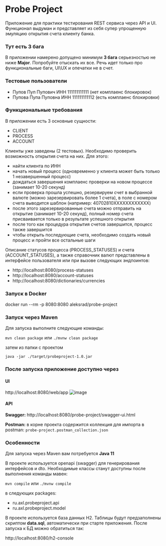 # Probe Project

Приложение для практики тестирования REST сервиса через API и UI. Функционал выдуман
и представляет из себя супер упрощенную эмуляцию открытия счета клиенту банка.

### Тут есть 3 бага
В приложении намерено допущено минимум **3 бага** серьезностью не ниже **Major**.
Попробуйте отыскать их все. Речь идет только про функциональные баги,
UI\UX и опечатки не в счет.

### Тестовые пользователи
* Пупов Пуп Пупович ИНН 111111111111 (нет комплаенс блокировок)
* Пупова Пупа Пуповна ИНН 111111111112 (есть комплаенс блокировки)

### Функциональные требования
В приложении есть 3 основные сущности:
* CLIENT
* PROCESS
* ACCOUNT

Клиенты уже заведены (2 тестовых). Необходимо проверить возможность открытия счета
на них. Для этого:

* найти клиента по ИНН
* начать новый процесс (одновременно у клиента может быть только 1 незавершенный процесс)
* дождаться завершения комплаенс проверки на новом процессе (занимает 10-20 секунд)
* если проверка прошла успешно, резервируем счет в выбранной валюте (можно зарезервировать более 1 счета), в поле с номером счета выводится шаблон (например: 40702810XXXXXXXXXXXX)
* после этого зарезервированные счета можно отправить на открытие (занимает 10-20 секунд), полный номер счета присваивается только в результате успешного открытия
* после того как процедура открытия счетов завершится, процесс также завершится
* чтобы открыть последующие счета, необходимо создать новый процесс и пройти все остальные шаги

Описание статусов процесса (PROCESS_STATUSES) и счета (ACCOUNT_STATUSES), а также
справочник валют представлены в интерфейсе пользователя или при вызове
следующих эндпоинтов:

* http://localhost:8080/process-statuses
* http://localhost:8080/account-statuses
* http://localhost:8080/dictionaries/currencies

### Запуск в Docker
docker run --rm -p 8080:8080 aleksrad/probe-project

### Запуск через Maven
Для запуска выполните следующие команды:

`mvn clean package` или `./mvnw clean package`

затем из папки с проектом

`java -jar ./target/probeproject-1.0.jar`

### После запуска приложение доступно через
#### UI
http://localhost:8080/web/app
![image](https://user-images.githubusercontent.com/10981830/164065630-d904793e-427b-4059-b6f5-d2e3edb1b278.png)
#### API
**Swagger:**
http://localhost:8080/probe-project/swagger-ui.html

**Postman:**
в корне проекта содержится коллекция для импорта в postman:
`probe-project.postman_collection.json`

### Особенности
Для запуска через Maven вам потребуется **Java 11**

В проекте используется openapi (swagger) для генерирования интерфейсов
и dto. Необходимые классы станут доступны после выполнения команды мавен:

`mvn compile` или `./mvnw compile`

в следующих packages:

* ru.axl.probeproject.api
* ru.axl.probeproject.model

В проекте используется база данных H2. Таблицы будут предзаполнены скриптом **data.sql**,
автоматически при старте приложения. После запуска к БД можно обратиться так:

http://localhost:8080/h2-console

